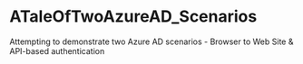 # ATaleOfTwoAzureAD_Scenarios
Attempting to demonstrate two Azure AD scenarios - Browser to Web Site &amp; API-based authentication

